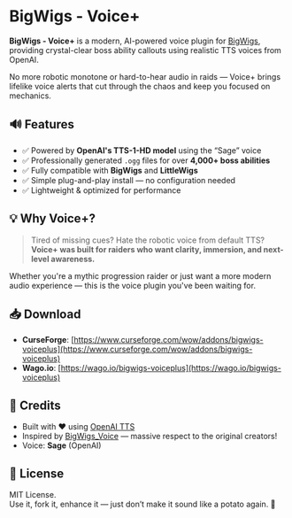 # BigWigs - Voice+

**BigWigs - Voice+** is a modern, AI-powered voice plugin for [BigWigs](https://www.curseforge.com/wow/addons/big-wigs), providing crystal-clear boss ability callouts using realistic TTS voices from OpenAI.

No more robotic monotone or hard-to-hear audio in raids — Voice+ brings lifelike voice alerts that cut through the chaos and keep you focused on mechanics.

## 🔊 Features

- ✅ Powered by **OpenAI's TTS-1-HD model** using the “Sage” voice  
- ✅ Professionally generated `.ogg` files for over **4,000+ boss abilities**
- ✅ Fully compatible with **BigWigs** and **LittleWigs**
- ✅ Simple plug-and-play install — no configuration needed
- ✅ Lightweight & optimized for performance

## 💡 Why Voice+?

> Tired of missing cues? Hate the robotic voice from default TTS?  
> **Voice+ was built for raiders who want clarity, immersion, and next-level awareness.**

Whether you're a mythic progression raider or just want a more modern audio experience — this is the voice plugin you've been waiting for.

## 📥 Download

- **CurseForge**: [https://www.curseforge.com/wow/addons/bigwigs-voiceplus](https://www.curseforge.com/wow/addons/bigwigs-voiceplus)
- **Wago.io**: [https://wago.io/bigwigs-voiceplus](https://wago.io/bigwigs-voiceplus)

## 🙌 Credits

- Built with ❤️ using [OpenAI TTS](https://platform.openai.com/docs/guides/text-to-speech)
- Inspired by [BigWigs_Voice](https://github.com/BigWigsMods/BigWigs_Voice) — massive respect to the original creators!
- Voice: **Sage** (OpenAI)

## 📜 License

MIT License.  
Use it, fork it, enhance it — just don’t make it sound like a potato again. 🥔

